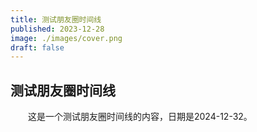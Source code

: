 ```yaml
---
title: 测试朋友圈时间线
published: 2023-12-28
image: ./images/cover.png
draft: false
---
```


## 测试朋友圈时间线
&emsp;&emsp;这是一个测试朋友圈时间线的内容，日期是2024-12-32。
